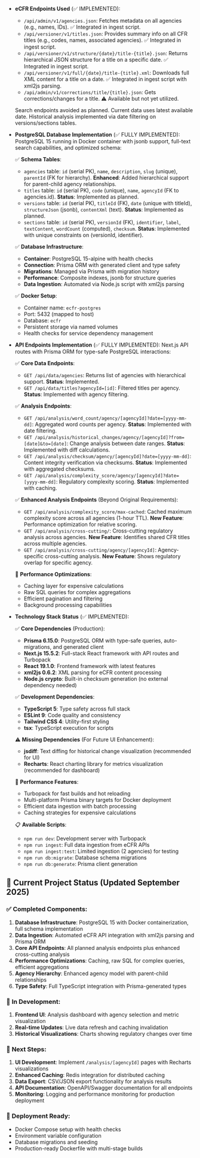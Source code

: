 - **eCFR Endpoints Used** (✅ IMPLEMENTED):
  - `/api/admin/v1/agencies.json`: Fetches metadata on all agencies (e.g., names, IDs). ✅ Integrated in ingest script.
  - `/api/versioner/v1/titles.json`: Provides summary info on all CFR titles (e.g., codes, names, associated agencies). ✅ Integrated in ingest script.
  - `/api/versioner/v1/structure/{date}/title-{title}.json`: Returns hierarchical JSON structure for a title on a specific date. ✅ Integrated in ingest script.
  - `/api/versioner/v1/full/{date}/title-{title}.xml`: Downloads full XML content for a title on a date. ✅ Integrated in ingest script with xml2js parsing.
  - `/api/admin/v1/corrections/title/{title}.json`: Gets corrections/changes for a title. ⚠️ Available but not yet utilized.

  Search endpoints avoided as planned. Current data uses latest available date. Historical analysis implemented via date filtering on versions/sections tables.

- **PostgreSQL Database Implementation** (✅ FULLY IMPLEMENTED):
  PostgreSQL 15 running in Docker container with jsonb support, full-text search capabilities, and optimized schema:

  ✅ **Schema Tables**:
  - `agencies` table: `id` (serial PK), `name`, `description`, `slug` (unique), `parentId` (FK for hierarchy). **Enhanced**: Added hierarchical support for parent-child agency relationships.
  - `titles` table: `id` (serial PK), `code` (unique), `name`, `agencyId` (FK to agencies.id). **Status**: Implemented as planned.
  - `versions` table: `id` (serial PK), `titleId` (FK), `date` (unique with titleId), `structureJson` (jsonb), `contentXml` (text). **Status**: Implemented as planned.
  - `sections` table: `id` (serial PK), `versionId` (FK), `identifier`, `label`, `textContent`, `wordCount` (computed), `checksum`. **Status**: Implemented with unique constraints on (versionId, identifier).

  ✅ **Database Infrastructure**:
  - **Container**: PostgreSQL 15-alpine with health checks
  - **Connection**: Prisma ORM with generated client and type safety
  - **Migrations**: Managed via Prisma with migration history
  - **Performance**: Composite indexes, jsonb for structure queries
  - **Data Ingestion**: Automated via Node.js script with xml2js parsing

  ✅ **Docker Setup**:
  - Container name: `ecfr-postgres`
  - Port: 5432 (mapped to host)
  - Database: `ecfr`
  - Persistent storage via named volumes
  - Health checks for service dependency management

- **API Endpoints Implementation** (✅ FULLY IMPLEMENTED):
  Next.js API routes with Prisma ORM for type-safe PostgreSQL interactions:

  ✅ **Core Data Endpoints**:
  - `GET /api/data/agencies`: Returns list of agencies with hierarchical support. **Status**: Implemented.
  - `GET /api/data/titles?agencyId=[id]`: Filtered titles per agency. **Status**: Implemented with agency filtering.

  ✅ **Analysis Endpoints**:
  - `GET /api/analysis/word_count/agency/[agencyId]?date=[yyyy-mm-dd]`: Aggregated word counts per agency. **Status**: Implemented with date filtering.
  - `GET /api/analysis/historical_changes/agency/[agencyId]?from=[date]&to=[date]`: Change analysis between date ranges. **Status**: Implemented with diff calculations.
  - `GET /api/analysis/checksum/agency/[agencyId]?date=[yyyy-mm-dd]`: Content integrity verification via checksums. **Status**: Implemented with aggregated checksums.
  - `GET /api/analysis/complexity_score/agency/[agencyId]?date=[yyyy-mm-dd]`: Regulatory complexity scoring. **Status**: Implemented with caching.

  ✅ **Enhanced Analysis Endpoints** (Beyond Original Requirements):
  - `GET /api/analysis/complexity_score/max-cached`: Cached maximum complexity score across all agencies (1-hour TTL). **New Feature**: Performance optimization for relative scoring.
  - `GET /api/analysis/cross-cutting/`: Cross-cutting regulatory analysis across agencies. **New Feature**: Identifies shared CFR titles across multiple agencies.
  - `GET /api/analysis/cross-cutting/agency/[agencyId]`: Agency-specific cross-cutting analysis. **New Feature**: Shows regulatory overlap for specific agency.

  🚀 **Performance Optimizations**:
  - Caching layer for expensive calculations
  - Raw SQL queries for complex aggregations
  - Efficient pagination and filtering
  - Background processing capabilities

- **Technology Stack Status** (✅ IMPLEMENTED):

  ✅ **Core Dependencies** (Production):
  - **Prisma 6.15.0**: PostgreSQL ORM with type-safe queries, auto-migrations, and generated client
  - **Next.js 15.5.2**: Full-stack React framework with API routes and Turbopack
  - **React 19.1.0**: Frontend framework with latest features
  - **xml2js 0.6.2**: XML parsing for eCFR content processing
  - **Node.js crypto**: Built-in checksum generation (no external dependency needed)

  ✅ **Development Dependencies**:
  - **TypeScript 5**: Type safety across full stack
  - **ESLint 9**: Code quality and consistency
  - **Tailwind CSS 4**: Utility-first styling
  - **tsx**: TypeScript execution for scripts

  ⚠️ **Missing Dependencies** (For Future UI Enhancement):
  - **jsdiff**: Text diffing for historical change visualization (recommended for UI)
  - **Recharts**: React charting library for metrics visualization (recommended for dashboard)

  🚀 **Performance Features**:
  - Turbopack for fast builds and hot reloading
  - Multi-platform Prisma binary targets for Docker deployment
  - Efficient data ingestion with batch processing
  - Caching strategies for expensive calculations

  📋 **Available Scripts**:
  - `npm run dev`: Development server with Turbopack
  - `npm run ingest`: Full data ingestion from eCFR APIs
  - `npm run ingest:test`: Limited ingestion (2 agencies) for testing
  - `npm run db:migrate`: Database schema migrations
  - `npm run db:generate`: Prisma client generation

## 🎯 **Current Project Status** (Updated September 2025)

### ✅ **Completed Components**:
1. **Database Infrastructure**: PostgreSQL 15 with Docker containerization, full schema implementation
2. **Data Ingestion**: Automated eCFR API integration with xml2js parsing and Prisma ORM
3. **Core API Endpoints**: All planned analysis endpoints plus enhanced cross-cutting analysis
4. **Performance Optimizations**: Caching, raw SQL for complex queries, efficient aggregations
5. **Agency Hierarchy**: Enhanced agency model with parent-child relationships
6. **Type Safety**: Full TypeScript integration with Prisma-generated types

### 🚧 **In Development**:
1. **Frontend UI**: Analysis dashboard with agency selection and metric visualization
2. **Real-time Updates**: Live data refresh and caching invalidation
3. **Historical Visualizations**: Charts showing regulatory changes over time

### 🔄 **Next Steps**:
1. **UI Development**: Implement `/analysis/[agencyId]` pages with Recharts visualizations
2. **Enhanced Caching**: Redis integration for distributed caching
3. **Data Export**: CSV/JSON export functionality for analysis results
4. **API Documentation**: OpenAPI/Swagger documentation for all endpoints
5. **Monitoring**: Logging and performance monitoring for production deployment

### 🐳 **Deployment Ready**:
- Docker Compose setup with health checks
- Environment variable configuration
- Database migrations and seeding
- Production-ready Dockerfile with multi-stage builds
